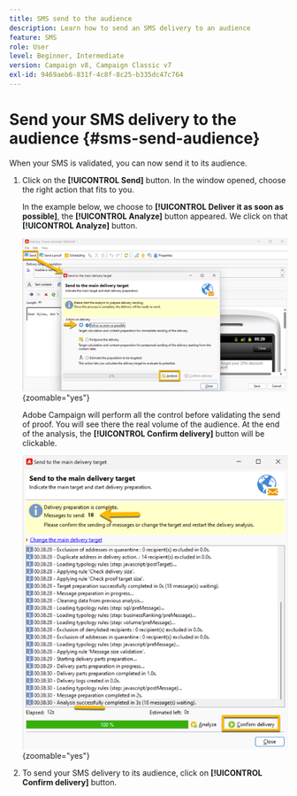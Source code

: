 ```yaml
---
title: SMS send to the audience
description: Learn how to send an SMS delivery to an audience
feature: SMS
role: User
level: Beginner, Intermediate
version: Campaign v8, Campaign Classic v7
exl-id: 9469aeb6-831f-4c8f-8c25-b335dc47c764
---
```

# Send your SMS delivery to the audience {#sms-send-audience}

When your SMS is validated, you can now send it to its audience.

1. Click on the **[!UICONTROL Send]** button. 
In the window opened, choose the right action that fits to you.

    In the example below, we choose to **[!UICONTROL Deliver it as soon as possible]**, the **[!UICONTROL Analyze]** button appeared. We click on that **[!UICONTROL Analyze]** button.

    ![](assets/send_action.png){zoomable="yes"}

    Adobe Campaign will perform all the control before validating the send of proof. You will see there the real volume of the audience. At the end of the analysis, the **[!UICONTROL Confirm delivery]** button will be clickable.

    ![](assets/send_analyze.png){zoomable="yes"}

1. To send your SMS delivery to its audience, click on **[!UICONTROL Confirm delivery]** button.
